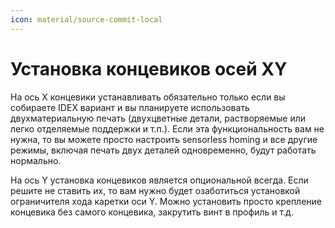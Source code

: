 ```yaml
---
icon: material/source-commit-local
---
```


# Установка концевиков осей XY

На ось Х концевики устанавливать обязательно только если вы собираете IDEX вариант и вы планируете использовать двухматериальную печать (двухцветные детали, растворяемые или легко отделяемые поддержки и т.п.). Если эта функциональность вам не нужна, то вы можете просто настроить sensorless homing и все другие режимы, включая печать двух деталей одновременно, будут работать нормально.

На ось Y установка концевиков является опциональной всегда. Если решите не ставить их, то вам нужно будет озаботиться установкой ограничителя хода каретки оси Y. Можно установить просто крепление концевика без самого концевика, закрутить винт в профиль и т.д.

